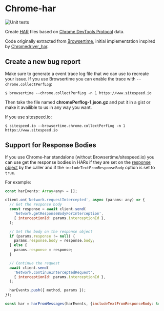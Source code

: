 # Chrome-har

![Unit tests](https://github.com/sitespeedio/chrome-har/workflows/Unit%20tests/badge.svg)

Create [HAR](http://www.softwareishard.com/blog/har-12-spec/) files based on [Chrome DevTools Protocol](https://chromedevtools.github.io/devtools-protocol/) data.

Code originally extracted from [Browsertime](https://github.com/sitespeedio/browsertime), initial implementation inspired by [Chromedriver_har](https://github.com/woodsaj/chromedriver_har).

## Create a new bug report
Make sure to generate a event trace log file that we can use to recreate your issue. If you use Browsertime you can enable the trace with `--chrome.collectPerfLog`:

```
$ browsertime --chrome.collectPerfLog -n 1 https://www.sitespeed.io
```

Then take the file named **chromePerflog-1.json.gz** and put it in a gist or make it availible to us in any way you want.


If you use sitespeed.io:
```
$ sitespeed.io --browsertime.chrome.collectPerfLog -n 1 https://www.sitespeed.io
```

## Support for Response Bodies

If you use Chrome-har standalone (without Browsertime/sitespeed.io) you can use get the response bodies in HARs if they are set on the [response object](https://chromedevtools.github.io/devtools-protocol/tot/Network#type-Response) by the caller and if the `includeTextFromResponseBody` option is set to `true`.

For example:

```javascript
const harEvents: Array<any> = [];

client.on('Network.requestIntercepted', async (params: any) => {
  // Get the response body
  const response = await client.send(
    'Network.getResponseBodyForInterception',
    { interceptionId: params.interceptionId },
  );

  // Set the body on the response object
  if (params.response != null) {
    params.response.body = response.body;
  } else {
    params.response = response;
  }

  // Continue the request
  await client.send(
    'Network.continueInterceptedRequest',
    { interceptionId: params.interceptionId },
  );

  harEvents.push({ method, params });
});

const har = harFromMessages(harEvents, {includeTextFromResponseBody: true});
```
